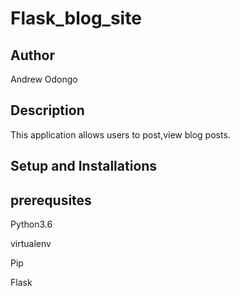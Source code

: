 # Flask_blog_site

## Author
Andrew Odongo

## Description
This application allows users to post,view blog posts.

## Setup and Installations

## prerequsites
Python3.6

virtualenv

Pip

Flask
